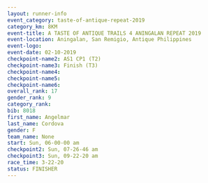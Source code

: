 ```yaml
---
layout: runner-info 
event_category: taste-of-antique-repeat-2019 
category_km: 8KM 
event-title: A TASTE OF ANTIQUE TRAILS 4 ANINGALAN REPEAT 2019 
event-location: Aningalan, San Remigio, Antique Philippines 
event-logo: 
event-date: 02-10-2019 
checkpoint-name2: AS1 CP1 (T2) 
checkpoint-name3: Finish (T3) 
checkpoint-name4: 
checkpoint-name5: 
checkpoint-name6: 
overall_rank: 17
gender_rank: 9
category_rank: 
bib: 8018
first_name: Angelmar
last_name: Cordova
gender: F
team_name: None
start: Sun, 06-00-00 am
checkpoint2: Sun, 07-26-46 am
checkpoint3: Sun, 09-22-20 am
race_time: 3-22-20
status: FINISHER
---
```

